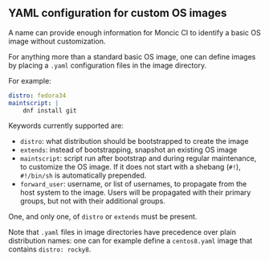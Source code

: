 ## YAML configuration for custom OS images

A name can provide enough information for Moncic CI to identify a basic OS
image without customization.

For anything more than a standard basic OS image, one can define images by
placing a `.yaml` configuration files in the image directory.

For example:

```yaml
distro: fedora34
maintscript: |
    dnf install git
```

Keywords currently supported are:

* `distro`: what distribution should be bootstrapped to create the image
* `extends`: instead of bootstrapping, snapshot an existing OS image
* `maintscript`: script run after bootstrap and during regular maintenance, to
  customize the OS image. If it does not start with a shebang (`#!`),
  `#!/bin/sh` is automatically prepended.
* `forward_user`: username, or list of usernames, to propagate from the host
  system to the image. Users will be propagated with their primary groups, but
  not with their additional groups.

One, and only one, of `distro` or `extends` must be present.

Note that `.yaml` files in image directories have precedence over plain
distribution names: one can for example define a `centos8.yaml` image that
contains `distro: rocky8`.

